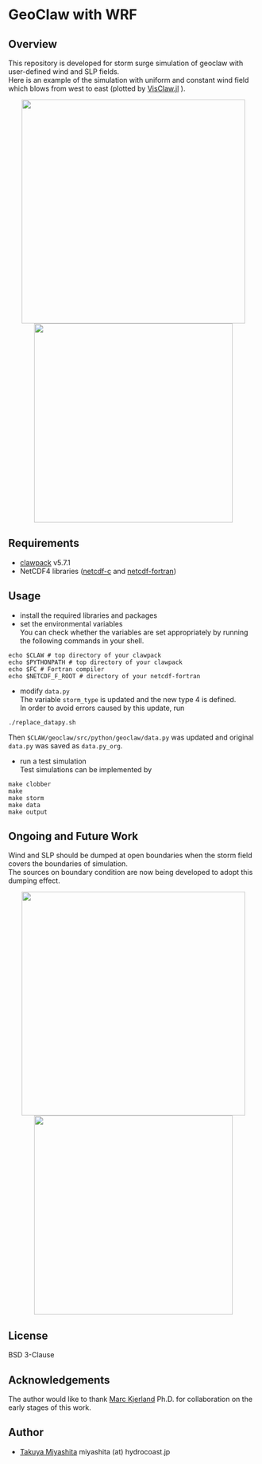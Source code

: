# GeoClaw with WRF
## Overview
This repository is developed for storm surge simulation of geoclaw with user-defined wind and SLP fields.  
Here is an example of the simulation with uniform and constant wind field which blows from west to east (plotted by [VisClaw.jl](https://github.com/hydrocoast/VisClaw.jl)
).
<p align="center">
<img src="https://github.com/hydrocoast/wrfclaw/blob/master/fig/sample_surface.gif", width="450">
<img src="https://github.com/hydrocoast/wrfclaw/blob/master/fig/sample_gauges.svg", width="400">
</p>

## Requirements
- [clawpack](https://github.com/clawpack/clawpack) v5.7.1  
- NetCDF4 libraries ([netcdf-c](https://github.com/Unidata/netcdf-c) and [netcdf-fortran](https://github.com/Unidata/netcdf-fortran))

## Usage
- install the required libraries and packages  
- set the environmental variables  
You can check whether the variables are set appropriately by running the following commands in your shell.
```shell
echo $CLAW # top directory of your clawpack
echo $PYTHONPATH # top directory of your clawpack
echo $FC # Fortran compiler
echo $NETCDF_F_ROOT # directory of your netcdf-fortran
```  
- modify `data.py`  
The variable `storm_type` is updated and the new type 4 is defined.  
In order to avoid errors caused by this update, run  
```shell
./replace_datapy.sh
```
Then `$CLAW/geoclaw/src/python/geoclaw/data.py` was updated and original `data.py` was saved as `data.py_org`.

- run a test simulation  
Test simulations can be implemented by
```shell
make clobber
make
make storm
make data
make output
```

## Ongoing and Future Work
Wind and SLP should be dumped at open boundaries when the storm field covers the boundaries of simulation.   
The sources on boundary condition are now being developed to adopt this dumping effect.  

<div style="text-align: center;">
<img src="https://github.com/hydrocoast/wrfclaw/blob/master/fig/sample_surface_open.gif", width="450">
<img src="https://github.com/hydrocoast/wrfclaw/blob/master/fig/sample_gauges_open.svg", width="400">
</div>

## License
BSD 3-Clause


## Acknowledgements
The author would like to thank [Marc Kjerland](https://github.com/MarcKjerland) Ph.D. for collaboration on the early stages of this work.


## Author
- [Takuya Miyashita](https://github.com/hydrocoast)  miyashita (at) hydrocoast.jp

